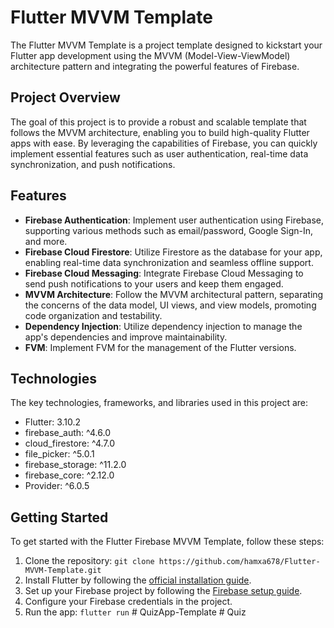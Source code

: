 
# Flutter MVVM Template

The Flutter MVVM Template is a project template designed to kickstart your Flutter app development using the MVVM (Model-View-ViewModel) architecture pattern and integrating the powerful features of Firebase.


## Project Overview

The goal of this project is to provide a robust and scalable template that follows the MVVM architecture, enabling you to build high-quality Flutter apps with ease. By leveraging the capabilities of Firebase, you can quickly implement essential features such as user authentication, real-time data synchronization, and push notifications.

## Features

- **Firebase Authentication**: Implement user authentication using Firebase, supporting various methods such as email/password, Google Sign-In, and more.
- **Firebase Cloud Firestore**: Utilize Firestore as the database for your app, enabling real-time data synchronization and seamless offline support.
- **Firebase Cloud Messaging**: Integrate Firebase Cloud Messaging to send push notifications to your users and keep them engaged.
- **MVVM Architecture**: Follow the MVVM architectural pattern, separating the concerns of the data model, UI views, and view models, promoting code organization and testability.
- **Dependency Injection**: Utilize dependency injection to manage the app's dependencies and improve maintainability.
- **FVM**: Implement FVM for the management of the Flutter versions. 

## Technologies

The key technologies, frameworks, and libraries used in this project are:

- Flutter: 3.10.2
- firebase_auth: ^4.6.0
- cloud_firestore: ^4.7.0
- file_picker: ^5.0.1
- firebase_storage: ^11.2.0
- firebase_core: ^2.12.0
- Provider: ^6.0.5

## Getting Started

To get started with the Flutter Firebase MVVM Template, follow these steps:

1. Clone the repository: `git clone https://github.com/hamxa678/Flutter-MVVM-Template.git`
2. Install Flutter by following the [official installation guide](https://flutter.dev/docs/get-started/install).
3. Set up your Firebase project by following the [Firebase setup guide](https://firebase.google.com/docs/flutter/setup).
4. Configure your Firebase credentials in the project.
5. Run the app: `flutter run`
#   Q u i z A p p - T e m p l a t e  
 #   Q u i z  
 